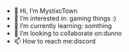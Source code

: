 - 👋 Hi, I’m MystixcTown
- 👀 I’m interested in: gaming things :)
- 🌱 I’m currently learning: somthing
- 💞️ I’m looking to collaborate on:dunno
- 📫 How to reach me:discord

<!---
MystixcTown/MystixcTown is a ✨ special ✨ repository because its `README.md` (this file) appears on your GitHub profile.
You can click the Preview link to take a look at your changes.
--->
